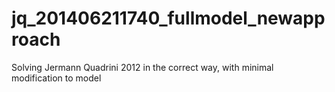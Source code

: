 jq_201406211740_fullmodel_newapproach
=====================================

Solving Jermann Quadrini 2012 in the correct way, with minimal modification to model
